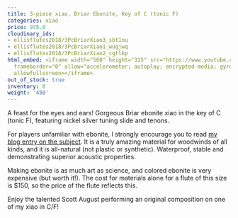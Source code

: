 ```yaml
---
title: 3-piece xiao, Briar Ebonite, Key of C (tonic F)
categories: xiao
price: 975.0
cloudinary_ids:
- ellisflutes2018/3PcBriarXiao3_sbt1nu
- ellisflutes2018/3PcBriarXiao1_wugjwq
- ellisflutes2018/3PcBriarXiao2_cgtlkp
html_embed: <iframe width="560" height="315" src="https://www.youtube.com/embed/CG77P4TVNeA"
  frameborder="0" allow="accelerometer; autoplay; encrypted-media; gyroscope; picture-in-picture"
  allowfullscreen></iframe>
out_of_stock: true
inventory: 0
weight: '450'
---
```


A feast for the eyes and ears!  Gorgeous Briar ebonite xiao in the key of C (tonic F), featuring nickel silver tuning slide and tenons.

For players unfamiliar with ebonite, I strongly encourage you to read [my blog entry on the subject](http://ellisflutes.com/blog/what-is-ebonite).  It is a truly amazing material for woodwinds of all kinds, and it is all-natural (not plastic or synthetic).  Waterproof, stable and demonstrating superior acoustic properties.

Making ebonite is as much art as science, and colored ebonite is very expensive (but worth it!).  The cost for materials alone for a flute of this size is $150, so the price of the flute reflects this.

Enjoy the talented Scott August performing an original composition on one of my xiao in C/F!